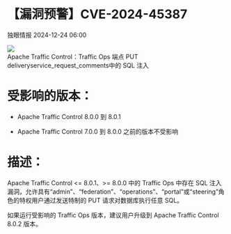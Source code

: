 #  【漏洞预警】CVE-2024-45387   
 独眼情报   2024-12-24 06:00  
  
![](https://mmbiz.qpic.cn/sz_mmbiz_png/KgxDGkACWnR6ELrIjLDLx0G7hEXunSXQMmCElkrnnCW0qWT7osHoA5kV1JWYp49nBNmdzbAsD8Z3rmiczEiaYZyg/640?wx_fmt=png&from=appmsg "")  
Apache Traffic Control：Traffic Ops 端点 PUT deliveryservice_request_comments中的 SQL 注入  
# 受影响的版本：  
- Apache Traffic Control 8.0.0 到 8.0.1  
  
- Apache Traffic Control 7.0.0 到 8.0.0 之前的版本不受影响  
  
# 描述：  
  
Apache Traffic Control <= 8.0.1、>= 8.0.0 中的 Traffic Ops 中存在 SQL 注入漏洞，允许具有“admin”、“federation”、“operations”、“portal”或“steering”角色的特权用户通过发送特制的 PUT 请求对数据库执行任意 SQL。  
  
如果运行受影响的 Traffic Ops 版本，建议用户升级到 Apache Traffic Control 8.0.2 版本。  
  
  
